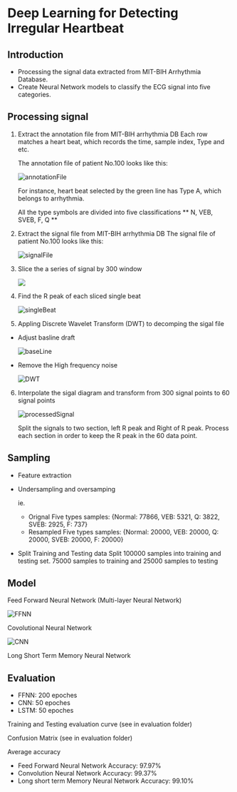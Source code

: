# Deep Learning for Detecting Irregular Heartbeat


## Introduction
   + Processing the signal data extracted from MIT-BIH Arrhythmia Database. 
   + Create Neural Network models to classify the ECG signal into five categories.

## Processing signal

1. Extract the annotation file from MIT-BIH arrhythmia DB
   Each row matches a heart beat, which records the time, sample index, Type and etc.

   The annotation file of patient No.100 looks like this:

   ![annotationFile](./Evalution/README_Figure/atr_data.png)

   For instance, heart beat selected by the green line has Type A, which belongs to arrhythmia.

   All the type symbols are divided into five classifications
   ** N, VEB, SVEB, F, Q **

2. Extract the signal file from MIT-BIH arrhythmia DB
   The signal file of patient No.100 looks like this:

   ![signalFile](./Evalution/README_Figure/signal_data.png)



3. Slice the a series of signal by 300 window

   <img src="./Evalution/README_Figure/heartBeats.png">



4. Find the R peak of each sliced single beat

   ![singleBeat](./Evalution/README_Figure/singleBeat.png)



5. Appling Discrete Wavelet Transform (DWT) to decomping the sigal file
  + Adjust basline draft
    
    ![baseLine](./Evalution/README_Figure/DWT/BaselineDraft.png)

  + Remove the High frequency noise
    
    ![DWT](./Evalution/README_Figure/DWT/DWT.png)



6. Interpolate the sigal diagram and transform from 300 signal points to 60 signal points

   ![processedSignal](./Evalution/README_Figure/processedSingleBeat.png)
   
   Split the signals to two section, left R peak and Right of R peak.
   Process each section in  order to keep the R peak in the 60 data point.



## Sampling
  + Feature extraction
  + Undersampling and oversamping
  
    ie. 
    + Orignal Five types samples: {Normal: 77866, VEB: 5321, Q: 3822, SVEB: 2925, F: 737}
    + Resampled Five types samples: {Normal: 20000, VEB: 20000, Q: 20000, SVEB: 20000, F: 20000}

  + Split Training and Testing data
    Split 100000 samples into training and testing set. 75000 samples to training and 25000 samples to testing


## Model
  Feed Forward Neural Network (Multi-layer Neural Network)
    
   ![FFNN](./Evalution/README_Figure/FFNN_Model.png)


  Covolutional Neural Network

   ![CNN](./Evalution/README_Figure/CNN_Model.png)


  Long Short Term Memory Neural Network


## Evaluation
+ FFNN: 200 epoches
+ CNN: 50 epoches
+ LSTM: 50 epoches

Training and Testing evaluation curve
(see in evaluation folder)

Confusion Matrix
(see in evaluation folder)


Average accuracy
+ Feed Forward Neural Network Accuracy: 97.97%
+ Convolution Neural Network Accuracy: 99.37%
+ Long short term Memory Neural Network Accuracy: 99.10%
